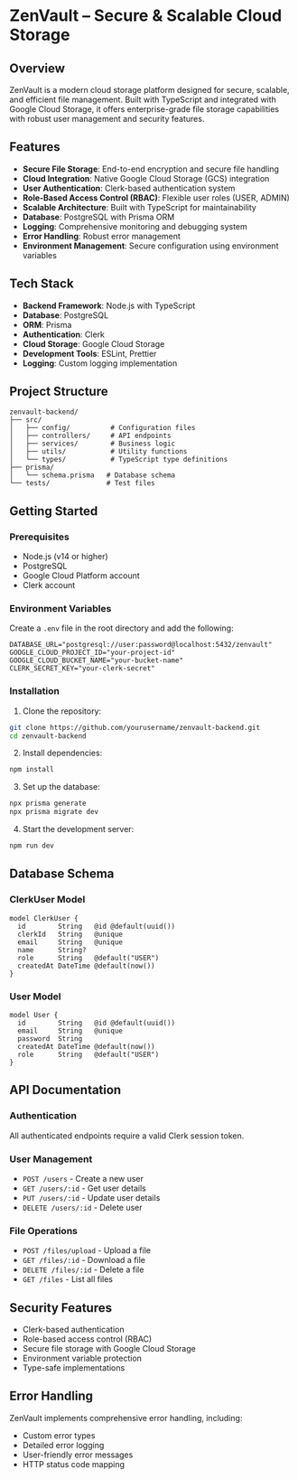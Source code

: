 # ZenVault – Secure & Scalable Cloud Storage

## Overview
ZenVault is a modern cloud storage platform designed for secure, scalable, and efficient file management. Built with TypeScript and integrated with Google Cloud Storage, it offers enterprise-grade file storage capabilities with robust user management and security features.

## Features
- **Secure File Storage**: End-to-end encryption and secure file handling
- **Cloud Integration**: Native Google Cloud Storage (GCS) integration
- **User Authentication**: Clerk-based authentication system
- **Role-Based Access Control (RBAC)**: Flexible user roles (USER, ADMIN)
- **Scalable Architecture**: Built with TypeScript for maintainability
- **Database**: PostgreSQL with Prisma ORM
- **Logging**: Comprehensive monitoring and debugging system
- **Error Handling**: Robust error management
- **Environment Management**: Secure configuration using environment variables

## Tech Stack
- **Backend Framework**: Node.js with TypeScript
- **Database**: PostgreSQL
- **ORM**: Prisma
- **Authentication**: Clerk
- **Cloud Storage**: Google Cloud Storage
- **Development Tools**: ESLint, Prettier
- **Logging**: Custom logging implementation

## Project Structure
```
zenvault-backend/
├── src/
│   ├── config/          # Configuration files
│   ├── controllers/     # API endpoints
│   ├── services/        # Business logic
│   ├── utils/           # Utility functions
│   └── types/           # TypeScript type definitions
├── prisma/
│   └── schema.prisma   # Database schema
└── tests/              # Test files
```

## Getting Started

### Prerequisites
- Node.js (v14 or higher)
- PostgreSQL
- Google Cloud Platform account
- Clerk account

### Environment Variables
Create a `.env` file in the root directory and add the following:
```env
DATABASE_URL="postgresql://user:password@localhost:5432/zenvault"
GOOGLE_CLOUD_PROJECT_ID="your-project-id"
GOOGLE_CLOUD_BUCKET_NAME="your-bucket-name"
CLERK_SECRET_KEY="your-clerk-secret"
```

### Installation
1. Clone the repository:
```bash
git clone https://github.com/yourusername/zenvault-backend.git
cd zenvault-backend
```
2. Install dependencies:
```bash
npm install
```
3. Set up the database:
```bash
npx prisma generate
npx prisma migrate dev
```
4. Start the development server:
```bash
npm run dev
```

## Database Schema

### ClerkUser Model
```prisma
model ClerkUser {
  id        String   @id @default(uuid())
  clerkId   String   @unique
  email     String   @unique
  name      String?
  role      String   @default("USER")
  createdAt DateTime @default(now())
}
```

### User Model
```prisma
model User {
  id        String   @id @default(uuid())
  email     String   @unique
  password  String
  createdAt DateTime @default(now())
  role      String   @default("USER")
}
```

## API Documentation

### Authentication
All authenticated endpoints require a valid Clerk session token.

### User Management
- `POST /users` - Create a new user
- `GET /users/:id` - Get user details
- `PUT /users/:id` - Update user details
- `DELETE /users/:id` - Delete user

### File Operations
- `POST /files/upload` - Upload a file
- `GET /files/:id` - Download a file
- `DELETE /files/:id` - Delete a file
- `GET /files` - List all files

## Security Features
- Clerk-based authentication
- Role-based access control (RBAC)
- Secure file storage with Google Cloud Storage
- Environment variable protection
- Type-safe implementations

## Error Handling
ZenVault implements comprehensive error handling, including:
- Custom error types
- Detailed error logging
- User-friendly error messages
- HTTP status code mapping

